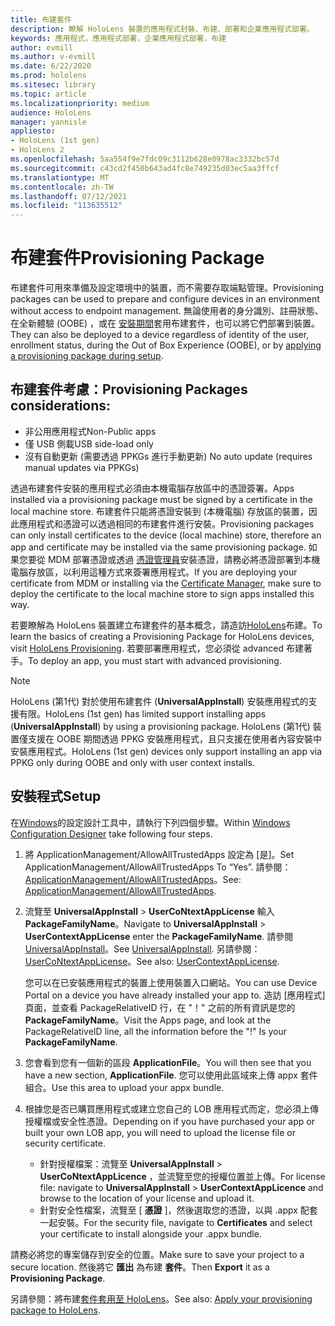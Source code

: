 ```yaml
---
title: 布建套件
description: 瞭解 HoloLens 裝置的應用程式封裝、布建、部署和企業應用程式部署。
keywords: 應用程式，應用程式部署，企業應用程式部署，布建
author: evmill
ms.author: v-evmill
ms.date: 6/22/2020
ms.prod: hololens
ms.sitesec: library
ms.topic: article
ms.localizationpriority: medium
audience: HoloLens
manager: yannisle
appliesto:
- HoloLens (1st gen)
- HoloLens 2
ms.openlocfilehash: 5aa554f9e7fdc09c3112b628e0978ac3332bc57d
ms.sourcegitcommit: c43cd2f450b643ad4fc8e749235d03ec5aa3ffcf
ms.translationtype: MT
ms.contentlocale: zh-TW
ms.lasthandoff: 07/12/2021
ms.locfileid: "113635512"
---
```

# <a name="provisioning-package"></a><span data-ttu-id="bea8a-104">布建套件</span><span class="sxs-lookup"><span data-stu-id="bea8a-104">Provisioning Package</span></span>

<span data-ttu-id="bea8a-105">布建套件可用來準備及設定環境中的裝置，而不需要存取端點管理。</span><span class="sxs-lookup"><span data-stu-id="bea8a-105">Provisioning packages can be used to prepare and configure devices in an environment without access to endpoint management.</span></span> <span data-ttu-id="bea8a-106">無論使用者的身分識別、註冊狀態、在全新體驗 (OOBE) ，或在 [安裝期間](/hololens/hololens-provisioning##apply-a-provisioning-package-to-hololens-during-setup)套用布建套件，也可以將它們部署到裝置。</span><span class="sxs-lookup"><span data-stu-id="bea8a-106">They can also be deployed to a device regardless of identity of the user, enrollment status, during the Out of Box Experience (OOBE), or by [applying a provisioning package during setup](/hololens/hololens-provisioning##apply-a-provisioning-package-to-hololens-during-setup).</span></span>

## <a name="provisioning-packages-considerations"></a><span data-ttu-id="bea8a-107">布建套件考慮：</span><span class="sxs-lookup"><span data-stu-id="bea8a-107">Provisioning Packages considerations:</span></span>

* <span data-ttu-id="bea8a-108">非公用應用程式</span><span class="sxs-lookup"><span data-stu-id="bea8a-108">Non-Public apps</span></span>
* <span data-ttu-id="bea8a-109">僅 USB 側載</span><span class="sxs-lookup"><span data-stu-id="bea8a-109">USB side-load only</span></span>
* <span data-ttu-id="bea8a-110">沒有自動更新 (需要透過 PPKGs 進行手動更新) </span><span class="sxs-lookup"><span data-stu-id="bea8a-110">No auto update (requires manual updates via PPKGs)</span></span>

<span data-ttu-id="bea8a-111">透過布建套件安裝的應用程式必須由本機電腦存放區中的憑證簽署。</span><span class="sxs-lookup"><span data-stu-id="bea8a-111">Apps installed via a provisioning package must be signed by a certificate in the local machine store.</span></span> <span data-ttu-id="bea8a-112">布建套件只能將憑證安裝到 (本機電腦) 存放區的裝置，因此應用程式和憑證可以透過相同的布建套件進行安裝。</span><span class="sxs-lookup"><span data-stu-id="bea8a-112">Provisioning packages can only install certificates to the device (local machine) store, therefore an app and certificate may be installed via the same provisioning package.</span></span> <span data-ttu-id="bea8a-113">如果您要從 MDM 部署憑證或透過 [憑證管理員](certificate-manager.md)安裝憑證，請務必將憑證部署到本機電腦存放區，以利用這種方式來簽署應用程式。</span><span class="sxs-lookup"><span data-stu-id="bea8a-113">If you are deploying your certificate from MDM or installing via the [Certificate Manager](certificate-manager.md), make sure to deploy the certificate to the local machine store to sign apps installed this way.</span></span>

<span data-ttu-id="bea8a-114">若要瞭解為 HoloLens 裝置建立布建套件的基本概念，請造訪[HoloLens](/hololens/hololens-provisioning)布建。</span><span class="sxs-lookup"><span data-stu-id="bea8a-114">To learn the basics of creating a Provisioning Package for HoloLens devices, visit [HoloLens Provisioning](/hololens/hololens-provisioning).</span></span> <span data-ttu-id="bea8a-115">若要部署應用程式，您必須從 advanced 布建著手。</span><span class="sxs-lookup"><span data-stu-id="bea8a-115">To deploy an app, you must start with advanced provisioning.</span></span>

> [!NOTE]
> <span data-ttu-id="bea8a-116">HoloLens (第1代) 對於使用布建套件 (**UniversalAppInstall**) 安裝應用程式的支援有限。</span><span class="sxs-lookup"><span data-stu-id="bea8a-116">HoloLens (1st gen) has limited support installing apps (**UniversalAppInstall**) by using a provisioning package.</span></span> <span data-ttu-id="bea8a-117">HoloLens (第1代) 裝置僅支援在 OOBE 期間透過 PPKG 安裝應用程式，且只支援在使用者內容安裝中安裝應用程式。</span><span class="sxs-lookup"><span data-stu-id="bea8a-117">HoloLens (1st gen) devices only support installing an app via PPKG only during OOBE and only with user context installs.</span></span>

## <a name="setup"></a><span data-ttu-id="bea8a-118">安裝程式</span><span class="sxs-lookup"><span data-stu-id="bea8a-118">Setup</span></span>

<span data-ttu-id="bea8a-119">在[Windows](https://www.microsoft.com/store/productId/9NBLGGH4TX22)的設定設計工具中，請執行下列四個步驟。</span><span class="sxs-lookup"><span data-stu-id="bea8a-119">Within [Windows Configuration Designer](https://www.microsoft.com/store/productId/9NBLGGH4TX22) take following four steps.</span></span>

1. <span data-ttu-id="bea8a-120">將 ApplicationManagement/AllowAllTrustedApps 設定為 [是]。</span><span class="sxs-lookup"><span data-stu-id="bea8a-120">Set ApplicationManagement/AllowAllTrustedApps To “Yes”.</span></span> <span data-ttu-id="bea8a-121">請參閱： [ApplicationManagement/AllowAllTrustedApps](/windows/client-management/mdm/policy-csp-applicationmanagement#applicationmanagement-allowalltrustedapps)。</span><span class="sxs-lookup"><span data-stu-id="bea8a-121">See: [ApplicationManagement/AllowAllTrustedApps](/windows/client-management/mdm/policy-csp-applicationmanagement#applicationmanagement-allowalltrustedapps).</span></span>

2. <span data-ttu-id="bea8a-122">流覽至 **UniversalAppInstall**  >  **UserCoNtextAppLicense** 輸入 **PackageFamilyName**。</span><span class="sxs-lookup"><span data-stu-id="bea8a-122">Navigate to **UniversalAppInstall** > **UserContextAppLicense** enter the **PackageFamilyName**.</span></span> <span data-ttu-id="bea8a-123">請參閱 [UniversalAppInstall](/windows/configuration/wcd/wcd-universalappinstall)。</span><span class="sxs-lookup"><span data-stu-id="bea8a-123">See [UniversalAppInstall](/windows/configuration/wcd/wcd-universalappinstall).</span></span> <span data-ttu-id="bea8a-124">另請參閱： [UserCoNtextAppLicense](/windows/configuration/wcd/wcd-universalappinstall#usercontextapplicense)。</span><span class="sxs-lookup"><span data-stu-id="bea8a-124">See also: [UserContextAppLicense](/windows/configuration/wcd/wcd-universalappinstall#usercontextapplicense).</span></span>

   <span data-ttu-id="bea8a-125">您可以在已安裝應用程式的裝置上使用裝置入口網站。</span><span class="sxs-lookup"><span data-stu-id="bea8a-125">You can use Device Portal on a device you have already installed your app to.</span></span> <span data-ttu-id="bea8a-126">造訪 [應用程式] 頁面，並查看 PackageRelativeID 行，在 "！" 之前的所有資訊是您的 **PackageFamilyName**。</span><span class="sxs-lookup"><span data-stu-id="bea8a-126">Visit the Apps page, and look at the PackageRelativeID line, all the information before the "!" Is your **PackageFamilyName**.</span></span>

3. <span data-ttu-id="bea8a-127">您會看到您有一個新的區段 **ApplicationFile**。</span><span class="sxs-lookup"><span data-stu-id="bea8a-127">You will then see that you have a new section, **ApplicationFile**.</span></span> <span data-ttu-id="bea8a-128">您可以使用此區域來上傳 appx 套件組合。</span><span class="sxs-lookup"><span data-stu-id="bea8a-128">Use this area to upload your appx bundle.</span></span>

4. <span data-ttu-id="bea8a-129">根據您是否已購買應用程式或建立您自己的 LOB 應用程式而定，您必須上傳授權檔或安全性憑證。</span><span class="sxs-lookup"><span data-stu-id="bea8a-129">Depending on if you have purchased your app or built your own LOB app, you will need to upload the license file or security certificate.</span></span>

    - <span data-ttu-id="bea8a-130">針對授權檔案：流覽至 **UniversalAppInstall**  >  **UserCoNtextAppLicence** ，並流覽至您的授權位置並上傳。</span><span class="sxs-lookup"><span data-stu-id="bea8a-130">For license file: navigate to **UniversalAppInstall** > **UserContextAppLicence** and browse to the location of your license and upload it.</span></span>
    - <span data-ttu-id="bea8a-131">針對安全性檔案，流覽至 [ **憑證** ]，然後選取您的憑證，以與 .appx 配套一起安裝。</span><span class="sxs-lookup"><span data-stu-id="bea8a-131">For the security file, navigate to **Certificates** and select your certificate to install alongside your .appx bundle.</span></span>

<span data-ttu-id="bea8a-132">請務必將您的專案儲存到安全的位置。</span><span class="sxs-lookup"><span data-stu-id="bea8a-132">Make sure to save your project to a secure location.</span></span> <span data-ttu-id="bea8a-133">然後將它 **匯出** 為布建 **套件**。</span><span class="sxs-lookup"><span data-stu-id="bea8a-133">Then **Export** it as a **Provisioning Package**.</span></span>  

<span data-ttu-id="bea8a-134">另請參閱：將布建[套件套用至 HoloLens](/hololens/hololens-provisioning#apply-a-provisioning-package-to-hololens-during-setup)。</span><span class="sxs-lookup"><span data-stu-id="bea8a-134">See also: [Apply your provisioning package to HoloLens](/hololens/hololens-provisioning#apply-a-provisioning-package-to-hololens-during-setup).</span></span>
